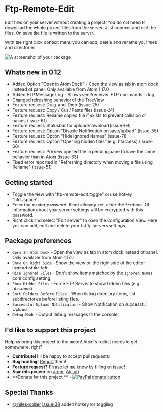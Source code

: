 # Ftp-Remote-Edit

Edit files on your server without creating a project.
You do not need to download the whole project files from the server.
Just connect and edit the files. On save the file is written to the server.   

With the right click context menu you can add, delete and rename your files and directories.

![A screenshot of your package](https://raw.githubusercontent.com/h3imdall/ftp-remote-edit/development/screenshot.png)

## Whats new in 0.12
- Added Option "Open in Atom Dock" - Open the view as tab in atom dock instead of panel. Only available from Atom 1.17.0
- Added FTP Message Log - Shows sent/received FTP commands in log
- Changed refreshing behavior of the TreeView
- Feature request: Drag-and-Drop (issue-25)
- Feature request: Copy / Cut / Paste files (issue-24)
- Feature request: Rename copied file if exists to prevent collision of names (issue-61)
- Feature request: Statusbar for upload/download (issue-69)
- Feature request: Option "Disable Notification on save/upload" (issue-55)
- Feature request: Option "Hide Ignored Names" (issue-78)
- Feature request: Option "Opening hidden files" (e.g. htaccess) (issue-66)
- Feature request: Preview opened file in pending pane to have the same behavior than in Atom (issue-83)
- Fixed error reported in "Refreshing directory when moving a file using Rename" (issue-51)

## Getting started
- Toggle the view with "ftp-remote-edit:toggle" or use hotkey "ctrl+space"
- Enter the master password. If not allready set, enter the firsttime. All information about your server settings will be encrypted with this password.
- Right click and select "Edit server" to open the Configuration View. Here you can add, edit and delete your (s)ftp servers settings.

## Package preferences
- `Open In Atom Dock` - Open the view as tab in atom dock instead of panel. Only available from Atom 1.17.0
- `Show On Right Side` - Show the view on the right side of the editor instead of the left.
- `Hide Ignored Files` - Don't show items matched by the `Ignored Names` core config setting.
- `Show Hidden Files` - Force FTP Server to show hidden files (e.g. htaccess)
- `Sort Folders Before Files` - When listing directory items, list subdirectories before listing files.
- `Successful Upload Notification` - Show Notification on successful Upload
- `Debug Mode` - Output debug messages to the console.

## I'd like to support this project
Help us bring this project to the moon! Atom's rocket needs to get somewhere, right?
- **Contribute!** I'll be happy to accept pull requests!
- **Bug hunting!** [Report](https://github.com/h3imdall/ftp-remote-edit/issues) them!
- **Feature request?** [Please let me know](https://github.com/h3imdall/ftp-remote-edit/issues) by filling an issue!
- **Star this project** on [Atom](https://atom.io/packages/ftp-remote-edit), [Github](https://github.com/h3imdall/ftp-remote-edit)
- **Donate for this project ** - <span class="badge-paypal"><a href="https://www.paypal.com/cgi-bin/webscr?cmd=_s-xclick&hosted_button_id=KAMKHBBJH7KB2" title="Donate to this project using Paypal"><img src="https://img.shields.io/badge/paypal-donate-yellow.svg" alt="PayPal donate button" /></a></span>

## Special Thanks
 - [@miles-collier](https://github.com/miles-collier) [Issue-38](https://github.com/h3imdall/ftp-remote-edit/pull/38) added hotkey for toggling  
